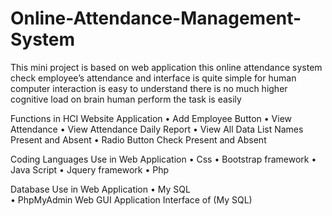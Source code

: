 # Online-Attendance-Management-System
This mini project is based on web application this online attendance system check employee’s attendance and interface is quite simple for human computer interaction is easy to understand there is no much higher cognitive load on brain human perform the task is easily 

Functions in HCI Website Application
•	Add Employee Button
•	View Attendance
•	View Attendance Daily Report
•	View All Data List Names Present and Absent
•	Radio Button Check Present and Absent 

Coding Languages Use in Web Application
•	Css
•	Bootstrap framework 
•	Java Script
•	Jquery framework
•	Php

Database Use in Web Application
•	My SQL  
•	PhpMyAdmin Web GUI Application Interface of (My SQL)
